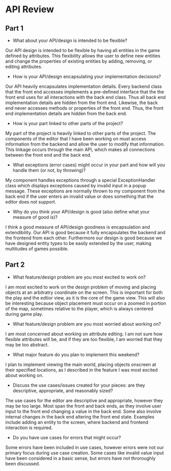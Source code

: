 # API Review

## Part 1

* What about your API/design is intended to be flexible?

Our API design is intended to be flexible by having all entities in the game 
defined by attributes.  This flexibility allows the user to define new entities 
and change the properties of existing entities by adding, removing, or editing
attributes.  

* How is your API/design encapsulating your implementation decisions?

Our API heavily encapsulates implementation details.  Every backend class that 
the front end accesses implements a pre-defined interface that the the front end
uses for all interactions with the back end class.  Thus all back end 
implementation details are hidden from the front end.  Likewise, the back end 
never accesses methods or properties of the front end.  Thus, the front end
implementation details are hidden from the back end.  

* How is your part linked to other parts of the project?

My part of the project is heavily linked to other parts of the project.  The 
components of the editor that I have been working on must access information
from the backend and allow the user to modify that information.  This linkage
occurs through the main API, which makes all connections between the front end
and the back end.

* What exceptions (error cases) might occur in your part and how will you handle them (or not, by throwing)?

My component handles exceptions through a special ExceptionHandler class which
displays exceptions caused by invalid input in a popup message.  These exceptions
are normally thrown to my component from the back end if the user enters an
invalid value or does something that the editor does not support.  

* Why do you think your API/design is good (also define what your measure of good is)?

I think a good measure of API/design goodness is encapsulation and extendibility.
Our API is good because it fully encapsulates the backend and the frontend from
each other.  Furthermore our design is good because we have designed entity types
to be easily extended by the user, making multitudes of games possible.


## Part 2

* What feature/design problem are you most excited to work on?

I am most excited to work on the design problem of moving and placing objects
at an arbitratry coordinate on the screen.  This is important for both the play
and the edtior view, as it is the core of the game view.  This will also be 
interesting because object placement must occur on a zoomed in portion of the
map, sometimes relative to the player, which is always centered during game play.  

* What feature/design problem are you most worried about working on?

I am most concerned about working on attribute editing. I am not sure how flexible
attributes will be, and if they are too flexible, I am worried that they may be
too abstract.  

* What major feature do you plan to implement this weekend?

I plan to implement viewing the main world, placing objects onscreen at their
specified locations, as I described in the feature I was most excited about
working on.  

* Discuss the use cases/issues created for your pieces: are they descriptive, appropriate, and reasonably sized?

The use cases for the editor are descriptive and appropriate, however they may
be too large.  Most span the front and back ends, as they involve user input
to the front end changing a value in the back end.  Some also involve internal
changes in the back end altering the front end state.  Examples include adding
an entity to the screen, where backend and frontend interaction is required.

* Do you have use cases for errors that might occur?

Some errors have been included in use cases, however errors were not our primary
focus during use case creation.  Some cases like invalid value input have been 
considered in a basic sense, but errors have not throroughly been discussed.  

